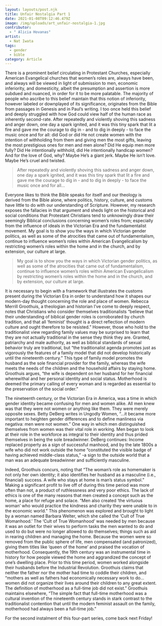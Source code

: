 ```yaml
---
layout: layouts/post.njk
title: Unfair Nostalgia Part 1
date: 2021-01-08T09:12:46.479Z
image: /img/uploads/art_unfair-nostalgia-1.jpg
contributor:
  - " Alicia Hovanas"
artist:
  - Nat Iwata
tags:
  - gender
  - bible
category: Article
---
```

There is a prominent belief circulating in Protestant Churches, especially American Evangelical churches that women’s roles are, always have been, and always will be viewed in light of submission to men, economic inferiority, and domesticity, albeit the presumption and assertion is more subdued and nuanced, in order for it to be more palatable. The majority of people who ascribe to this belief maintain that this notion of inferiority, however labeled or downplayed of its significance, originates from the Bible from passages in Genesis and in Paul’s writing. I too once held this belief and deeply struggled with how God could view half of the human race as inherently second-rate. After repeatedly and violently shoving this sadness and anger down, one day a spark ignited, and it was this tiny spark that lit a fire and gave me the courage to dig in - and to dig in deeply - to face the music once and for all: did God or did He not create women with the intention of withholding from them and giving men the most gifts, leaving the most prestigious ones for men and men alone? Did He equip men more fully? Did He intentionally withhold, did He intentionally handicap women? And for the love of God, why? Maybe He’s a giant jerk. Maybe He isn’t love. Maybe He’s cruel and twisted. 

> After repeatedly and violently shoving this sadness and anger down, one day a spark ignited, and it was this tiny spark that lit a fire and gave me the courage to dig in - and to dig in deeply - to face the music once and for all...

Everyone likes to think the Bible speaks for itself and our theology is derived from the Bible alone, where politics, history, culture, and customs have little to do with our understanding of Scripture. However, my research exposes the fallacies in that argument and sheds light on the historical and social conditions that Protestant Christians tend to unknowingly draw their seemingly Biblical conclusions concerning women’s roles from; especially from the influence of ideals in the Victorian Era and the fundamentalist movement. My goal is to show you the ways in which Victorian gender politics, as well as some of the atrocities that came out of fundamentalism, continue to influence women’s roles within American Evangelicalism by restricting women’s roles within the home and in the church, and by extension, our culture at large.

> My goal is to show you the ways in which Victorian gender politics, as well as some of the atrocities that came out of fundamentalism, continue to influence women’s roles within American Evangelicalism by restricting women’s roles within the home and in the church, and by extension, our culture at large.

It is necessary to begin with a framework that illustrates the customs present during the Victorian Era in order to understand how it shapes our modern-day thought concerning the role and place of women. Rebecca Merrill Groothuis, a theologian and historian I’ve come to deeply respect, notes that Christians who consider themselves traditionalists “believe that their understanding of biblical gender roles is corroborated by church tradition, and that all ‘feminist’ thought is a direct reflection of modern culture and ought therefore to be resisted.” However, those who hold to the traditionalist view regarding family values may be surprised to learn that they are not actually traditional in the sense they think they are. Granted, patriarchy and male authority, as well as biblical standards of sexual behavior truly are traditional, but “the traditionalist agenda promotes just as vigorously the features of a family model that did not develop historically until the nineteenth century.” This type of family model promotes the husband as the sole financial provider for the family, whereas the wife meets the needs of the children and the household affairs by staying home. Groothuis argues, “the wife is dependent on her husband for her financial wherewithal and her personal identity and social status. Motherhood is deemed the primary calling of every woman and is regarded as essential to the preservation of the social order.” 

The nineteenth century, or the Victorian Era in America, was a time in which gender identity became confusing for men and women alike. All men knew was that they were not women or anything like them. They were merely opposite sexes. Betty DeBerg writes in Ungodly Women, “...it became more important to heighten gender differences and to define manliness via negativa: men were not women.” One way in which men distinguished themselves from women was their vital role in working. Men began to look at their role in the workforce as integral to their identity and thus prided themselves in being the sole breadwinner. DeBerg continues: Income replaced property as a sign of successful manhood, and by the late 1800s a wife who did not work outside the home “constituted the visible badge of having achieved middle-class status,” -a sign to the outside world that a man was an adequate breadwinner and sufficiently masculine.

Indeed, Groothuis concurs, noting that “The woman’s role as homemaker is not only her own identity; it also identifies her husband as a masculine (i.e., financial) success. A wife who stays at home is man’s status symbol.” Making a significant profit to live off of during this time period was more often than not, a product of ruthlessness and very poor ethics. The lack of ethics is one of the many reasons that men created a concept such as the home, a place for refuge and solace. “Men also created ‘the virtuous woman’ who would practice the kindness and charity they were unable to in the economic world.” This phenomenon was explored and brought to light by a woman named Barbara Welter, which she called the ‘Cult of True Womanhood.’ The ‘Cult of True Womanhood’ was needed by men because it was an outlet for their wives to perform tasks the men wanted to do and used to do but were no longer allowed to do themselves; things such as aid in rearing children and managing the home. Because the women were so removed from the public sphere of life, men compensated (and patronized), giving them titles like ‘queen of the home’ and praised the vocation of motherhood. Consequently, the 19th century was an instrumental time in history for how people viewed the home and aggrandized the concept of one’s dwelling place. Prior to this time period, women worked alongside their husbands before the Industrial Revolution. Groothuis claims that neither the father nor the mother had time to coddle their children, and “mothers as well as fathers had economically necessary work to do... women did not organize their lives around their children to any great extent. The definition of motherhood as a full-time job did not exist.” Groothuis maintains elsewhere, “The simple fact that full-time motherhood was a cultural invention of the nineteenth century stands in stark contrast to the traditionalist contention that until the modern feminist assault on the family, motherhood had always been a full-time job.”

For the second instalment of this four-part series, come back next Friday!